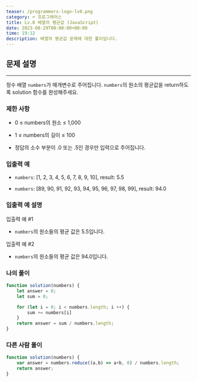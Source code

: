 ```yaml
---
teaser: /programmers-logo-lv0.png
category: ⌨️ 프로그래머스
title: Lv.0 배열의 평균값 (JavaScript)
date: 2023-08-29T00:00:00+00:00
time: 19:12
description: 배열의 평균값 문제에 대한 풀이입니다.
---
```


## 문제 설명

---

정수 배열 `numbers`가 매개변수로 주어집니다. `numbers`의 원소의 평균값을 return하도록 solution 함수를 완성해주세요.

### 제한 사항

- 0 ≤ numbers의 원소 ≤ 1,000

- 1 ≤ numbers의 길이 ≤ 100

- 정답의 소수 부분이 .0 또는 .5인 경우만 입력으로 주어집니다.

### 입출력 예

- `numbers`: [1, 2, 3, 4, 5, 6, 7, 8, 9, 10], result: 5.5

- `numbers`: [89, 90, 91, 92, 93, 94, 95, 96, 97, 98, 99], result: 94.0

### 입출력 예 설명

입출력 예 #1

- `numbers`의 원소들의 평균 값은 5.5입니다.

입출력 예 #2

- `numbers`의 원소들의 평균 값은 94.0입니다.

### 나의 풀이

```JavaScript
function solution(numbers) {
    let answer = 0;
    let sum = 0;

    for (let i = 0; i < numbers.length; i ++) {
        sum += numbers[i]
    }
    return answer = sum / numbers.length;
}
```

### 다른 사람 풀이

```JavaScript
function solution(numbers) {
    var answer = numbers.reduce((a,b) => a+b, 0) / numbers.length;
    return answer;
}
```

